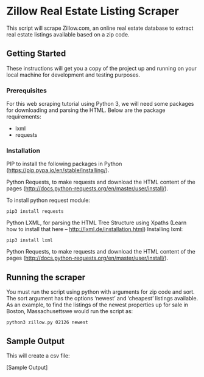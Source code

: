 # Zillow Real Estate Listing Scraper

This script will scrape Zillow.com, an online real estate database to extract real estate listings available based on a zip code.

## Getting Started

These instructions will get you a copy of the project up and running on your local machine for development and testing purposes.

### Prerequisites

For this web scraping tutorial using Python 3, we will need some packages for downloading and parsing the HTML. 
Below are the package requirements:

 - lxml
 - requests

### Installation

PIP to install the following packages in Python (https://pip.pypa.io/en/stable/installing/).

Python Requests, to make requests and download the HTML content of the pages (http://docs.python-requests.org/en/master/user/install/).

To install python request module:

```
pip3 install requests
```

Python LXML, for parsing the HTML Tree Structure using Xpaths (Learn how to install that here – http://lxml.de/installation.html)
Installing lxml:

```
pip3 install lxml
```

Python Requests, to make requests and download the HTML content of the pages (http://docs.python-requests.org/en/master/user/install/).

## Running the scraper
You must run the script using python with arguments for zip code and sort. The sort argument has the options ‘newest’ and ‘cheapest’
listings available. As an example, to find the listings of the newest properties up for sale in Boston, Massachusettswe would run the 
script as:

```
python3 zillow.py 02126 newest
```
## Sample Output

This will create a csv file:

 [Sample Output]
 
 
